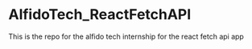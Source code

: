 # AlfidoTech_ReactFetchAPI
This is the repo for the alfido tech internship for the react fetch api app
